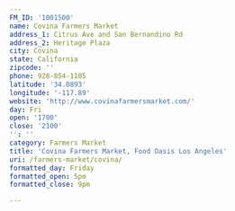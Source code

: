 ```yaml
---
FM_ID: '1001500'
name: Covina Farmers Market
address_1: Citrus Ave and San Bernandino Rd
address_2: Heritage Plaza
city: Covina
state: California
zipcode: ''
phone: 928-854-1105
latitude: '34.0893'
longitude: '-117.89'
website: 'http://www.covinafarmersmarket.com/'
day: Fri
open: '1700'
close: '2100'
'': ''
category: Farmers Market
title: 'Covina Farmers Market, Food Oasis Los Angeles'
uri: /farmers-market/covina/
formatted_day: Friday
formatted_open: 5pm
formatted_close: 9pm

---
```

